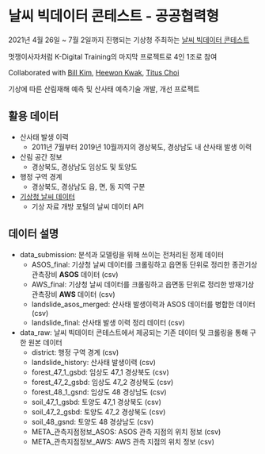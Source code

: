 # 날씨 빅데이터 콘테스트 - 공공협력형
2021년 4월 26일 ~ 7월 2일까지 진행되는 기상청 주최하는 [날씨 빅데이터 콘테스트](https://bd.kma.go.kr/contest/main.do)

멋쟁이사자처럼 K-Digital Training의 마지막 프로젝트로 4인 1조로 참여

Collaborated with [Bill Kim](https://github.com/billkim418), [Heewon Kwak](https://github.com/HeewonKwak), [Titus Choi](https://github.com/TitusChoi)

기상에 따른 산림재해 예측 및 산사태 예측기술 개발, 개선 프로젝트
 
## 활용 데이터
* 산사태 발생 이력
  + 2011년 7월부터 2019년 10월까지의 경상북도, 경상남도 내 산사태 발생 이력
* 산림 공간 정보
  + 경상북도, 경상남도 임상도 및 토양도
* 행정 구역 경계
  + 경상북도, 경상남도 읍, 면, 동 지역 구분
* [기상청 날씨 데이터](https://data.kma.go.kr)
  + 기상 자료 개방 포털의 날씨 데이터 API


## 데이터 설명
- data_submission: 분석과 모델링을 위해 쓰이는 전처리된 정제 데이터
  * ASOS_final: 기상청 날씨 데이터를 크롤링하고 읍면동 단위로 정리한 종관기상관측장비 **ASOS** 데이터 (csv)
  * AWS_final: 기상청 날씨 데이터를 크롤링하고 읍면동 단위로 정리한 방재기상관측장비 **AWS** 데이터 (csv)
  * landslide_asos_merged: 산사태 발생이력과 ASOS 데이터를 병합한 데이터 (csv)
  * landslide_final: 산사태 발생 이력 정리 데이터 (csv)
- data_raw: 날씨 빅데이터 콘테스트에서 제공되는 기존 데이터 및 크롤링을 통해 구한 원본 데이터
  * district: 행정 구역 경계 (csv)
  * landslide_history: 산사태 발생이력 (csv)
  * forest_47_1_gsbd: 임상도 47_1 경상북도 (csv)
  * forest_47_2_gsbd: 임상도 47_2 경상북도 (csv)
  * forest_48_1_gsnd: 임상도 48 경상남도 (csv)
  * soil_47_1_gsbd: 토양도 47_1 경상북도 (csv)
  * soil_47_2_gsbd: 토양도 47_2 경상북도 (csv)
  * soil_48_gsnd: 토양도 48 경상남도 (csv)
  * META_관측지점정보_ASOS: ASOS 관측 지점의 위치 정보 (csv)
  * META_관측지점정보_AWS: AWS 관측 지점의 위치 정보 (csv)
